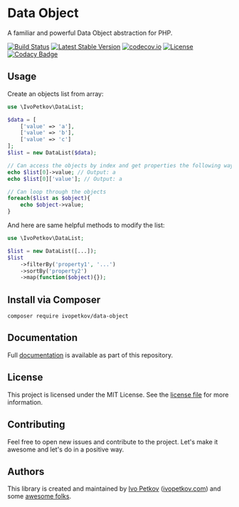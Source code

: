 # Data Object

A familiar and powerful Data Object abstraction for PHP.

[![Build Status](https://travis-ci.org/ivopetkov/data-object.svg)](https://travis-ci.org/ivopetkov/data-object)
[![Latest Stable Version](https://poser.pugx.org/ivopetkov/data-object/v/stable)](https://packagist.org/packages/ivopetkov/data-object)
[![codecov.io](https://codecov.io/github/ivopetkov/data-object/coverage.svg?branch=master)](https://codecov.io/github/ivopetkov/data-object?branch=master)
[![License](https://poser.pugx.org/ivopetkov/data-object/license)](https://packagist.org/packages/ivopetkov/data-object)
[![Codacy Badge](https://api.codacy.com/project/badge/Grade/0611e1c16b334baea92c8ba775bbf816)](https://www.codacy.com/app/ivo_2/data-object)

## Usage

Create an objects list from array:
```php
use \IvoPetkov\DataList;

$data = [
    ['value' => 'a'],
    ['value' => 'b'],
    ['value' => 'c']
];
$list = new DataList($data);

// Can access the objects by index and get properties the following ways
echo $list[0]->value; // Output: a
echo $list[0]['value']; // Output: a

// Can loop through the objects
foreach($list as $object){
    echo $object->value;
}

```

And here are same helpful methods to modify the list:
```php
use \IvoPetkov\DataList;

$list = new DataList([...]);
$list
    ->filterBy('property1', '...')
    ->sortBy('property2')
    ->map(function($object){});

```

## Install via Composer

```shell
composer require ivopetkov/data-object
```

## Documentation

Full [documentation](https://github.com/ivopetkov/data-object/blob/master/docs/markdown/index.md) is available as part of this repository.

## License
This project is licensed under the MIT License. See the [license file](https://github.com/ivopetkov/data-object/blob/master/LICENSE) for more information.

## Contributing
Feel free to open new issues and contribute to the project. Let's make it awesome and let's do in a positive way.

## Authors
This library is created and maintained by [Ivo Petkov](https://github.com/ivopetkov/) ([ivopetkov.com](https://ivopetkov.com)) and some [awesome folks](https://github.com/ivopetkov/data-object/graphs/contributors).

